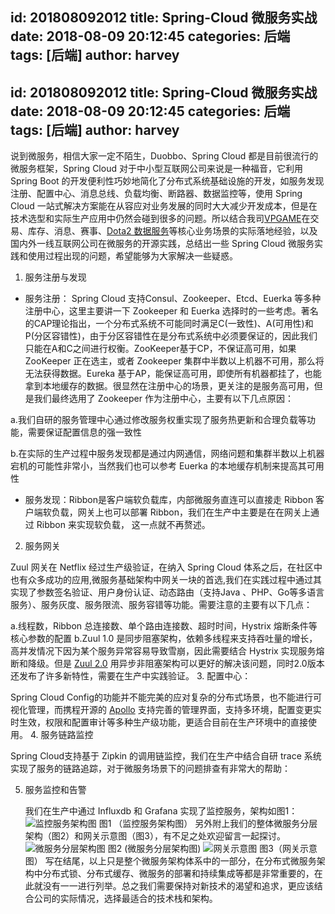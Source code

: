 id: 201808092012
title: Spring-Cloud 微服务实战
date: 2018-08-09 20:12:45
categories: 后端
tags: [后端]
author: harvey
------
id: 201808092012
title: Spring-Cloud 微服务实战
date: 2018-08-09 20:12:45
categories: 后端
tags: [后端]
author: harvey
------
说到微服务，相信大家一定不陌生，Duobbo、Spring Cloud 都是目前很流行的微服务框架，Spring Cloud 对于中小型互联网公司来说是一种福音，它利用 Spring Boot 的开发便利性巧妙地简化了分布式系统基础设施的开发，如服务发现注册、配置中心、消息总线、负载均衡、断路器、数据监控等，使用 Spring Cloud 一站式解决方案能在从容应对业务发展的同时大大减少开发成本，但是在技术选型和实际生产应用中仍然会碰到很多的问题。所以结合我司[VPGAME](http://www.vpgame.com/)在交易、库存、消息、赛事、[Dota2 数据服务](http://open.varena.com/)等核心业务场景的实际落地经验，以及国内外一线互联网公司在微服务的开源实践，总结出一些 Spring Cloud 微服务实践和使用过程出现的问题，希望能够为大家解决一些疑惑。
1. 服务注册与发现
- 服务注册：
Spring Cloud 支持Consul、Zookeeper、Etcd、Euerka 等多种注册中心，这里主要讲一下 Zookeeper 和 Euerka 选择时的一些考虑。著名的CAP理论指出，一个分布式系统不可能同时满足C(一致性)、A(可用性)和P(分区容错性)，由于分区容错性在是分布式系统中必须要保证的，因此我们只能在A和C之间进行权衡。ZooKeeper基于CP，不保证高可用，如果 ZooKeeper 正在选主，或者 Zookeeper 集群中半数以上机器不可用，那么将无法获得数据。Eureka 基于AP，能保证高可用，即使所有机器都挂了，也能拿到本地缓存的数据。很显然在注册中心的场景，更关注的是服务高可用，但是我们最终选用了 Zookeeper 作为注册中心，主要有以下几点原因：

a.我们自研的服务管理中心通过修改服务权重实现了服务热更新和合理负载等功能，需要保证配置信息的强一致性

b.在实际的生产过程中服务发现都是通过内网通信，网络问题和集群半数以上机器宕机的可能性非常小，当然我们也可以参考 Euerka 的本地缓存机制来提高其可用性

- 服务发现：Ribbon是客户端软负载库，内部微服务直连可以直接走 Ribbon 客户端软负载，网关上也可以部署 Ribbon，我们在生产中主要是在在网关上通过 Ribbon 来实现软负载， 这一点就不再赘述。

2. 服务网关
 
Zuul 网关在 Netflix 经过生产级验证，在纳入 Spring Cloud 体系之后，在社区中也有众多成功的应用,微服务基础架构中网关一块的首选,我们在实践过程中通过其实现了参数签名验证、用户身份认证、动态路由（支持Java 、PHP、Go等多语言服务）、服务灰度、服务限流、服务容错等功能。需要注意的主要有以下几点：

a.线程数，Ribbon 总连接数、单个路由连接数、超时时间，Hystrix 熔断条件等核心参数的配置
b.Zuul 1.0 是同步阻塞架构，依赖多线程来支持吞吐量的增长，高并发情况下因为某个服务异常容易导致雪崩，因此需要结合 Hystrix 实现服务熔断和降级。但是 [Zuul 2.0](https://mp.weixin.qq.com/s?__biz=MzIwMzg1ODcwMw==&mid=2247487846&idx=1&sn=0db93ba1f881783edf85871a2fe34730&chksm=96c9a706a1be2e10e8c531f7f277b89247a0b3530af95a7fe1142223eacfbfd2e864bd6227d3&mpshare=1&scene=23&srcid=0523ojuQsAJtCxbCnd1Putfr#rd) 用异步非阻塞架构可以更好的解决该问题，同时2.0版本还发布了许多新特性，需要在生产中实践验证。
3. 配置中心：

Spring Cloud Config的功能并不能完美的应对复杂的分布式场景，也不能进行可视化管理，而携程开源的 [Apollo](https://github.com/ctripcorp/apollo/wiki) 支持完善的管理界面，支持多环境，配置变更实时生效，权限和配置审计等多种生产级功能，更适合目前在生产环境中的直接使用。
4. 服务链路监控

Spring Cloud支持基于 Zipkin 的调用链监控，我们在生产中结合自研 trace 系统实现了服务的链路追踪，对于微服务场景下的问题排查有非常大的帮助：

5. 服务监控和告警

   我们在生产中通过 Influxdb 和 Grafana 实现了监控服务，架构如图1：
![监控服务架构图](http://or2cbrqay.bkt.clouddn.com/%E7%9B%91%E6%8E%A7%E7%B3%BB%E7%BB%9F%E6%9E%B6%E6%9E%84%E5%9B%BE.png)
图1  （监控服务架构图）
另外附上我们的整体微服务分层架构（图2）和网关示意图（图3），有不足之处欢迎留言一起探讨。
![微服务分层架构图](http://or2cbrqay.bkt.clouddn.com/%E5%BE%AE%E6%9C%8D%E5%8A%A1%E6%9E%B6%E6%9E%84%E5%88%86%E5%B1%82.jpg)
 图2 (微服务分层架构图)
![网关示意图](http://or2cbrqay.bkt.clouddn.com/api-gate%E6%9E%B6%E6%9E%84%E5%9B%BE.jpg)
图3（网关示意图）
   写在结尾，以上只是整个微服务架构体系中的一部分，在分布式微服务架构中分布式锁、分布式缓存、微服务的部署和持续集成等都是非常重要的，在此就没有一一进行列举。总之我们需要保持对新技术的渴望和追求，更应该结合公司的实际情况，选择最适合的技术栈和架构。
